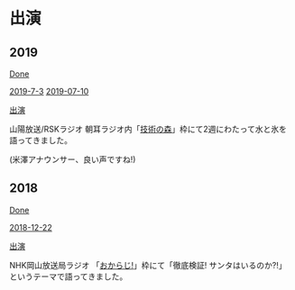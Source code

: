 # 出演

## 2019

[Done](Done.md)

[2019-7-3](2019-7-3.md) [2019-07-10](2019-07-10.md) 

[出演](出演.md)

山陽放送/RSKラジオ 朝耳ラジオ内「[技術の森](https://www.facebook.com/technologymori/)」枠にて2週にわたって水と氷を語ってきました。

(米澤アナウンサー、良い声ですね!)



## 2018

[Done](Done.md)

[2018-12-22](2018-12-22.md)

[出演](出演.md)

NHK岡山放送局ラジオ 「[おからじ!](https://www.nhk.or.jp/okayama/program/okaradi/index.html)」枠にて「徹底検証! サンタはいるのか?!」というテーマで語ってきました。




